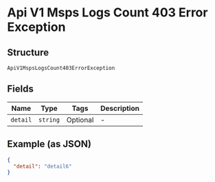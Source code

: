 
# Api V1 Msps Logs Count 403 Error Exception

## Structure

`ApiV1MspsLogsCount403ErrorException`

## Fields

| Name | Type | Tags | Description |
|  --- | --- | --- | --- |
| `detail` | `string` | Optional | - |

## Example (as JSON)

```json
{
  "detail": "detail6"
}
```

